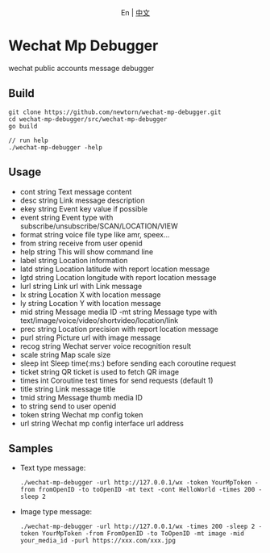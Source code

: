 <p align="center">En | <a href="../README.md">中文</a>


# Wechat Mp Debugger

wechat public accounts message debugger

## Build
```shell
git clone https://github.com/newtorn/wechat-mp-debugger.git
cd wechat-mp-debugger/src/wechat-mp-debugger
go build

// run help
./wechat-mp-debugger -help
```

## Usage
  - cont string
    	Text message content
  - desc string
    	Link message description
  - ekey string
    	Event key value if possible
  - event string
    	Event type with subscribe/unsubscribe/SCAN/LOCATION/VIEW
  - format string
    	voice file type like amr, speex...
  - from string
    	receive from user openid
  - help string
    	This will show command line
  - label string
    	Location information
  - latd string
    	Location latitude with report location message
  - lgtd string
    	Location longitude with report location message
  - lurl string
    	Link url with Link message
  - lx string
    	Location X with location message
  - ly string
    	Location Y with location message
  - mid string
    	Message media ID
    -mt string
        	Message type with text/image/voice/video/shortvideo/location/link
  - prec string
    	Location precision with report location message
  - purl string
    	Picture url with image message
  - recog string
    	Wechat server voice recognition result
  - scale string
    	Map scale size
  - sleep int
    	Sleep time(:ms:) before sending each coroutine request
  - ticket string
    	QR ticket is used to fetch QR image
  - times int
    	Coroutine test times for send requests (default 1)
  - title string
    	Link message title
  - tmid string
    	Message thumb media ID
  - to string
    	send to user openid
  - token string
    	Wechat mp config token
  - url string
    	Wechat mp config interface url address

## Samples
- Text type message:
  ```shell
  ./wechat-mp-debugger -url http://127.0.0.1/wx -token YourMpToken -from fromOpenID -to toOpenID -mt text -cont HelloWorld -times 200 -sleep 2
  ```

- Image type message:
  ```shell
  ./wechat-mp-debugger -url http://127.0.0.1/wx -times 200 -sleep 2 -token YourMpToken -from FromOpenID -to ToOpenID -mt image -mid your_media_id -purl https://xxx.com/xxx.jpg
  ```